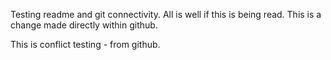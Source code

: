 Testing readme and git connectivity. All is well if this is being read.
This is a change made directly within github.

This is conflict testing - from github.
